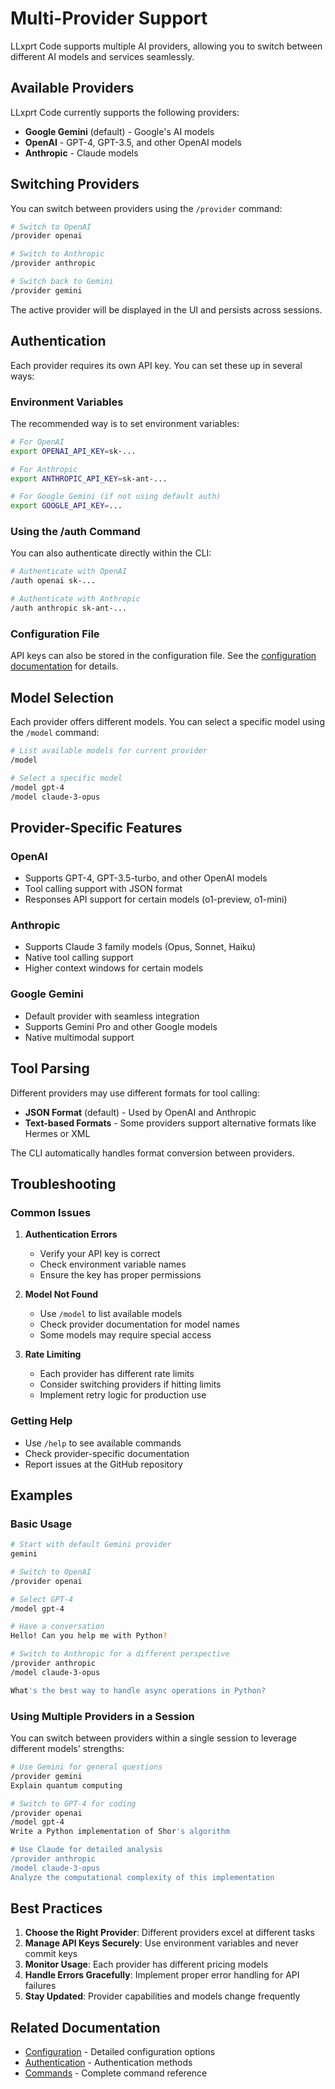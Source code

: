# Multi-Provider Support

LLxprt Code supports multiple AI providers, allowing you to switch between different AI models and services seamlessly.

## Available Providers

LLxprt Code currently supports the following providers:

- **Google Gemini** (default) - Google's AI models
- **OpenAI** - GPT-4, GPT-3.5, and other OpenAI models
- **Anthropic** - Claude models

## Switching Providers

You can switch between providers using the `/provider` command:

```bash
# Switch to OpenAI
/provider openai

# Switch to Anthropic
/provider anthropic

# Switch back to Gemini
/provider gemini
```

The active provider will be displayed in the UI and persists across sessions.

## Authentication

Each provider requires its own API key. You can set these up in several ways:

### Environment Variables

The recommended way is to set environment variables:

```bash
# For OpenAI
export OPENAI_API_KEY=sk-...

# For Anthropic
export ANTHROPIC_API_KEY=sk-ant-...

# For Google Gemini (if not using default auth)
export GOOGLE_API_KEY=...
```

### Using the /auth Command

You can also authenticate directly within the CLI:

```bash
# Authenticate with OpenAI
/auth openai sk-...

# Authenticate with Anthropic
/auth anthropic sk-ant-...
```

### Configuration File

API keys can also be stored in the configuration file. See the [configuration documentation](./configuration.md) for details.

## Model Selection

Each provider offers different models. You can select a specific model using the `/model` command:

```bash
# List available models for current provider
/model

# Select a specific model
/model gpt-4
/model claude-3-opus
```

## Provider-Specific Features

### OpenAI

- Supports GPT-4, GPT-3.5-turbo, and other OpenAI models
- Tool calling support with JSON format
- Responses API support for certain models (o1-preview, o1-mini)

### Anthropic

- Supports Claude 3 family models (Opus, Sonnet, Haiku)
- Native tool calling support
- Higher context windows for certain models

### Google Gemini

- Default provider with seamless integration
- Supports Gemini Pro and other Google models
- Native multimodal support

## Tool Parsing

Different providers may use different formats for tool calling:

- **JSON Format** (default) - Used by OpenAI and Anthropic
- **Text-based Formats** - Some providers support alternative formats like Hermes or XML

The CLI automatically handles format conversion between providers.

## Troubleshooting

### Common Issues

1. **Authentication Errors**
   - Verify your API key is correct
   - Check environment variable names
   - Ensure the key has proper permissions

2. **Model Not Found**
   - Use `/model` to list available models
   - Check provider documentation for model names
   - Some models may require special access

3. **Rate Limiting**
   - Each provider has different rate limits
   - Consider switching providers if hitting limits
   - Implement retry logic for production use

### Getting Help

- Use `/help` to see available commands
- Check provider-specific documentation
- Report issues at the GitHub repository

## Examples

### Basic Usage

```bash
# Start with default Gemini provider
gemini

# Switch to OpenAI
/provider openai

# Select GPT-4
/model gpt-4

# Have a conversation
Hello! Can you help me with Python?

# Switch to Anthropic for a different perspective
/provider anthropic
/model claude-3-opus

What's the best way to handle async operations in Python?
```

### Using Multiple Providers in a Session

You can switch between providers within a single session to leverage different models' strengths:

```bash
# Use Gemini for general questions
/provider gemini
Explain quantum computing

# Switch to GPT-4 for coding
/provider openai
/model gpt-4
Write a Python implementation of Shor's algorithm

# Use Claude for detailed analysis
/provider anthropic
/model claude-3-opus
Analyze the computational complexity of this implementation
```

## Best Practices

1. **Choose the Right Provider**: Different providers excel at different tasks
2. **Manage API Keys Securely**: Use environment variables and never commit keys
3. **Monitor Usage**: Each provider has different pricing models
4. **Handle Errors Gracefully**: Implement proper error handling for API failures
5. **Stay Updated**: Provider capabilities and models change frequently

## Related Documentation

- [Configuration](./configuration.md) - Detailed configuration options
- [Authentication](./authentication.md) - Authentication methods
- [Commands](./commands.md) - Complete command reference
